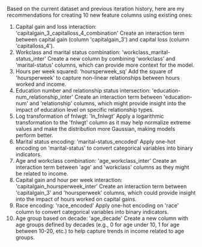  Based on the current dataset and previous iteration history, here are my recommendations for creating 10 new feature columns using existing ones:

1. Capital gain and loss interaction: 'capitalgain_3_capitalloss_4_combination'
Create an interaction term between capital gain (column 'capitalgain_3') and capital loss (column 'capitalloss_4').
2. Workclass and marital status combination: 'workclass_marital-status_inter'
Create a new column by combining 'workclass' and 'marital-status' columns, which can provide more context for the model.
3. Hours per week squared: 'hoursperweek_sq'
Add the square of 'hoursperweek' to capture non-linear relationships between hours worked and income.
4. Education number and relationship status intersection: 'education-num_relationship_inter'
Create an interaction term between 'education-num' and 'relationship' columns, which might provide insight into the impact of education level on specific relationship types.
5. Log transformation of fnlwgt: 'ln_fnlwgt'
Apply a logarithmic transformation to the 'fnlwgt' column as it may help normalize extreme values and make the distribution more Gaussian, making models perform better.
6. Marital status encoding: 'marital-status_encoded'
Apply one-hot encoding on 'marital-status' to convert categorical variables into binary indicators.
7. Age and workclass combination: 'age_workclass_inter'
Create an interaction term between 'age' and 'workclass' columns as they might be related to income.
8. Capital gain and hour per week interaction: 'capitalgain_hoursperweek_inter'
Create an interaction term between 'capitalgain_3' and 'hoursperweek' columns, which could provide insight into the impact of hours worked on capital gains.
9. Race encoding: 'race_encoded'
Apply one-hot encoding on 'race' column to convert categorical variables into binary indicators.
10. Age group based on decade: 'age_decade'
Create a new column with age groups defined by decades (e.g., 0 for age under 10, 1 for age between 10-20, etc.) to help capture trends in income related to age groups.
